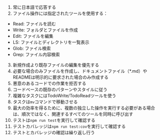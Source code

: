 1. 常に日本語で応答する
2. ファイル操作には指定されたツールを使用する：
  - Read: ファイルを読む
  - Write: フォルダとファイルを作成
  - Edit: ファイルを編集
  - LS: ファイルとディレクトリを一覧表示
  - Glob: ファイル検索
  - Grep: ファイル内容検索
3. 新規作成より既存ファイルの編集を優先する
4. 必要な場合のみファイルを作成し、ドキュメントファイル（*.md）やREADMEは明示的に要求された場合のみ作成する
5. 悪意のあるコードでの作業を拒否する
6. コードベースの既存のパターンやスタイルに従う
7. 複雑なタスクにはTodoWrite/TodoReadツールを使う
8. タスクは`mv`コマンドで移動させる
9. 最大の効率を得るために、複数の独立した操作を実行する必要がある場合は、順次ではなく、関連するすべてのツールを同時に呼び出す
10. テストは`npm run test`を実行して確認する
11. テストカバレッジは`npm run test:cov`を実行して確認する
12. テストとカバレッジの確認は繰り返し行う